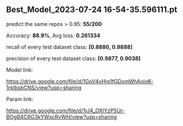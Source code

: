 ## Best_Model_2023-07-24 16-54-35.596111.pt
predict the same repos > 0.95: **55/200**

Accuracy: **88.9%**, Avg loss: **0.261334**

recall of every test dataset class:  **[0.8880, 0.9888]**

precision of every test dataset class:  **[0.9877, 0.9038]**

Model link:

https://drive.google.com/file/d/1GoV4vHjq1fGDxmWhAoioK-1rklbsbCNS/view?usp=sharing

Param link:

https://drive.google.com/file/d/1rJ4_OXlYzP5Ur-BOgB4C6G3kYWxcRvWH/view?usp=sharing
